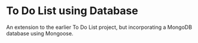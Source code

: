 # To Do List using Database

An extension to the earlier To Do List project, but incorporating a MongoDB database using Mongoose.
